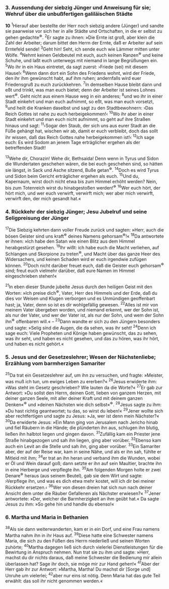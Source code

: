 ### 3. Aussendung der siebzig Jünger und Anweisung für sie; Wehruf über die unbußfertigen galiläischen Städte

__10__
<sup>1</sup>Hierauf aber bestellte der Herr noch siebzig andere (Jünger) und sandte sie paarweise vor sich her in alle Städte und Ortschaften, in die er selbst zu gehen gedachte<sup title="oder: kommen würde">&#x2732;</sup>.
<sup>2</sup>Er sagte zu ihnen: »Die Ernte ist groß, aber klein die Zahl der Arbeiter; darum bittet den Herrn der Ernte, daß er Arbeiter auf sein Erntefeld sende!
<sup>3</sup>Geht hin! Seht, ich sende euch wie Lämmer mitten unter Wölfe.
<sup>4</sup>Nehmt keinen Geldbeutel mit euch, auch keinen Ranzen<sup title="oder: keine Reisetasche">&#x2732;</sup> und keine Schuhe, und laßt euch unterwegs mit niemand in lange Begrüßungen ein.
<sup>5</sup>Wo ihr in ein Haus eintretet, da sagt zuerst: ›Friede (sei) mit diesem Hause!‹
<sup>6</sup>Wenn dann dort ein Sohn des Friedens wohnt, wird der Friede, den ihr ihm gewünscht habt, auf ihm ruhen; andernfalls wird euer Friedensgruß zu euch zurückkehren.
<sup>7</sup>In demselben Hause bleibt dann und eßt und trinkt, was man euch bietet; denn der Arbeiter ist seines Lohnes wert<sup title="= hat Anspruch auf Lohn">&#x2732;</sup>. Geht nicht aus einem Hause weg in ein anderes;
<sup>8</sup>und wo ihr in einer Stadt einkehrt und man euch aufnimmt, so eßt, was man euch vorsetzt,
<sup>9</sup>und heilt die Kranken daselbst und sagt zu den Stadtbewohnern: ›Das Reich Gottes ist nahe zu euch herbeigekommen!‹
<sup>10</sup>Wo ihr aber in einer Stadt einkehrt und man euch nicht aufnimmt, so geht auf ihre Straßen hinaus und sagt:
<sup>11</sup>›Sogar den Staub, der sich uns aus eurer Stadt an die Füße gehängt hat, wischen wir ab, damit er euch verbleibt, doch das sollt ihr wissen, daß das Reich Gottes nahe herbeigekommen ist!‹
<sup>12</sup>Ich sage euch: Es wird Sodom an jenem Tage erträglicher ergehen als der betreffenden Stadt!

<sup>13</sup>Wehe dir, Chorazin! Wehe dir, Bethsaida! Denn wenn in Tyrus und Sidon die Wundertaten geschehen wären, die bei euch geschehen sind, so hätten sie längst, in Sack und Asche sitzend, Buße getan<sup title="oder: sich bekehrt; Mt 3,2">&#x2732;</sup>.
<sup>14</sup>Doch es wird Tyrus und Sidon beim Gericht erträglicher ergehen als euch.
<sup>15</sup>Und du, Kapernaum, wirst doch nicht etwa bis zum Himmel erhöht werden? Nein, bis zum Totenreich wirst du hinabgestoßen werden!<sup title="Jes 14,13-15">&#x2732;</sup>
<sup>16</sup>Wer euch hört, der hört mich, und wer euch verwirft, verwirft mich; wer aber mich verwirft, verwirft den, der mich gesandt hat.«

### 4. Rückkehr der siebzig Jünger; Jesu Jubelruf und seine Seligpreisung der Jünger

<sup>17</sup>Die Siebzig kehrten dann voller Freude zurück und sagten: »Herr, auch die bösen Geister sind uns kraft<sup title="= infolge der Verwendung">&#x2732;</sup> deines Namens gehorsam<sup title="= untertan">&#x2732;</sup>!«
<sup>18</sup>Da antwortete er ihnen: »Ich habe den Satan wie einen Blitz aus dem Himmel herabgestürzt gesehen.
<sup>19</sup>Ihr wißt: ich habe euch die Macht verliehen, auf Schlangen und Skorpione zu treten<sup title="Ps 91,13">&#x2732;</sup>, und Macht über das ganze Heer des Widersachers, und keinen Schaden wird er euch irgendwie zufügen können.
<sup>20</sup>Doch nicht darüber freuet euch, daß die Geister euch gehorsam<sup title="= untertan">&#x2732;</sup> sind; freut euch vielmehr darüber, daß eure Namen im Himmel eingeschrieben stehen!«

<sup>21</sup>In eben dieser Stunde jubelte Jesus durch den heiligen Geist mit den Worten: »Ich preise dich<sup title="oder: danke dir">&#x2732;</sup>, Vater, Herr des Himmels und der Erde, daß du dies vor Weisen und Klugen verborgen und es Unmündigen geoffenbart hast; ja, Vater, denn so ist es dir wohlgefällig gewesen.
<sup>22</sup>Alles ist mir von meinem Vater übergeben worden, und niemand erkennt, wer der Sohn ist, als nur der Vater, und wer der Vater ist, als nur der Sohn, und wem der Sohn ihn<sup title="oder: es">&#x2732;</sup> offenbaren will.« –
<sup>23</sup>Dann wandte er sich zu den Jüngern besonders und sagte: »Selig sind die Augen, die da sehen, was ihr seht!
<sup>24</sup>Denn ich sage euch: Viele Propheten und Könige haben gewünscht, das zu sehen, was ihr seht, und haben es nicht gesehen, und das zu hören, was ihr hört, und haben es nicht gehört.«

### 5. Jesus und der Gesetzeslehrer; Wesen der Nächstenliebe; Erzählung vom barmherzigen Samariter

<sup>25</sup>Da trat ein Gesetzeslehrer auf, um ihn zu versuchen, und fragte: »Meister, was muß ich tun, um ewiges Leben zu ererben?«
<sup>26</sup>Jesus erwiderte ihm: »Was steht im Gesetz geschrieben? Wie lauten da die Worte?«
<sup>27</sup>Er gab zur Antwort: »Du sollst den Herrn, deinen Gott, lieben von ganzem Herzen, mit deiner ganzen Seele, mit aller deiner Kraft und mit deinem ganzen Denken«<sup title="5.Mose 6,5">&#x2732;</sup> und »deinen Nächsten wie dich selbst«<sup title="3.Mose 19,18">&#x2732;</sup>.
<sup>28</sup>Jesus sagte zu ihm: »Du hast richtig geantwortet; tu das, so wirst du leben!«
<sup>29</sup>Jener wollte sich aber rechtfertigen und sagte zu Jesus: »Ja, wer ist denn mein Nächster?«
<sup>30</sup>Da erwiderte Jesus: »Ein Mann ging von Jerusalem nach Jericho hinab und fiel Räubern in die Hände; die plünderten ihn aus, schlugen ihn blutig, ließen ihn halbtot liegen und gingen davon.
<sup>31</sup>Zufällig kam ein Priester jene Straße hinabgezogen und sah ihn liegen, ging aber vorüber.
<sup>32</sup>Ebenso kam auch ein Levit an die Stelle und sah ihn, ging aber vorüber.
<sup>33</sup>Ein Samariter aber, der auf der Reise war, kam in seine Nähe, und als er ihn sah, fühlte er Mitleid mit ihm;
<sup>34</sup>er trat an ihn heran und verband ihm die Wunden, wobei er Öl und Wein darauf goß; dann setzte er ihn auf sein Maultier, brachte ihn in eine Herberge und verpflegte ihn.
<sup>35</sup>Am folgenden Morgen holte er zwei Denare<sup title="= Silberstücke">&#x2732;</sup> heraus (aus seinem Beutel), gab sie dem Wirt und sagte: ›Verpflege ihn, und was es dich etwa mehr kostet, will ich dir bei meiner Rückkehr ersetzen.‹
<sup>36</sup>Wer von diesen dreien hat sich nun nach deiner Ansicht dem unter die Räuber Gefallenen als Nächster erwiesen?«
<sup>37</sup>Jener antwortete: »Der, welcher die Barmherzigkeit an ihm geübt hat.« Da sagte Jesus zu ihm: »So gehe hin und handle du ebenso!«

### 6. Martha und Maria in Bethanien

<sup>38</sup>Als sie dann weiterwanderten, kam er in ein Dorf, und eine Frau namens Martha nahm ihn in ihr Haus auf.
<sup>39</sup>Diese hatte eine Schwester namens Maria, die sich zu den Füßen des Herrn niederließ und seinen Worten zuhörte;
<sup>40</sup>Martha dagegen ließ sich durch vielerlei Dienstleistungen für die Bewirtung in Anspruch nehmen. Nun trat sie zu ihm und sagte: »Herr, machst du dir nichts daraus, daß meine Schwester die Bedienung mir allein überlassen hat? Sage ihr doch, sie möge mir zur Hand gehen!«
<sup>41</sup>Aber der Herr gab ihr zur Antwort: »Martha, Martha! Du machst dir [Sorge und] Unruhe um vielerlei;
<sup>42</sup>aber nur eins ist nötig. Denn Maria hat das gute Teil erwählt: das soll ihr nicht genommen werden.«